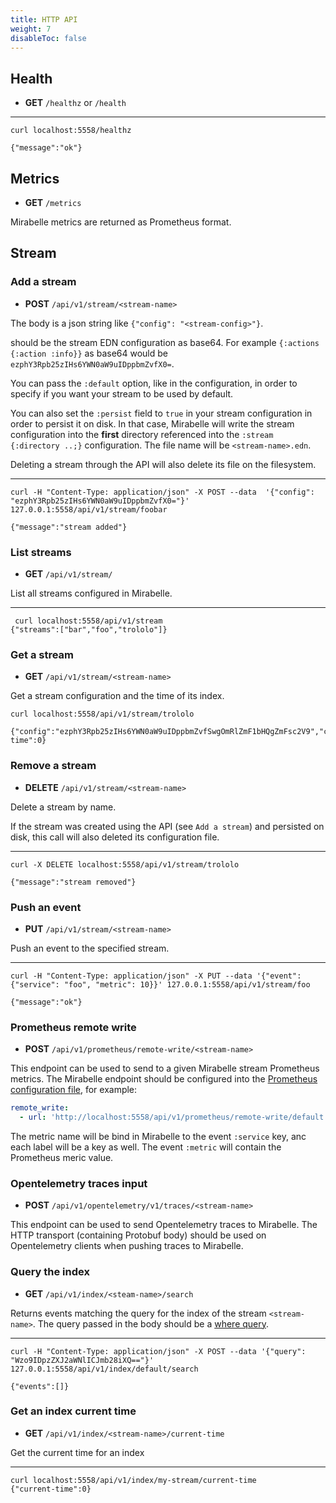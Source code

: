 ```yaml
---
title: HTTP API
weight: 7
disableToc: false
---
```


## Health

- **GET** `/healthz` or `/health`

---

```
curl localhost:5558/healthz

{"message":"ok"}
```

## Metrics

- **GET** `/metrics`

Mirabelle metrics are returned as Prometheus format.

## Stream

### Add a stream

- **POST** `/api/v1/stream/<stream-name>`

The body is a json string like `{"config": "<stream-config>"}`.

<stream-config> should be the stream EDN configuration as base64. For example `{:actions {:action :info}}` as base64 would be `ezphY3Rpb25zIHs6YWN0aW9uIDppbmZvfX0=`.

You can pass the `:default` option, like in the configuration, in order to specify if you want your stream to be used by default.

You can also set the `:persist` field to `true` in your stream configuration in order to persist it on disk.
In that case, Mirabelle will write the stream configuration into the **first** directory referenced into the `:stream {:directory ..;}` configuration. The file name will be `<stream-name>.edn`.

Deleting a stream through the API will also delete its file on the filesystem.

---

```
curl -H "Content-Type: application/json" -X POST --data  '{"config": "ezphY3Rpb25zIHs6YWN0aW9uIDppbmZvfX0="}' 127.0.0.1:5558/api/v1/stream/foobar

{"message":"stream added"}
```

### List streams

- **GET** `/api/v1/stream/`

List all streams configured in Mirabelle.

---

```
 curl localhost:5558/api/v1/stream
{"streams":["bar","foo","trololo"]}
```

### Get a stream

- **GET** `/api/v1/stream/<stream-name>`

Get a stream configuration and the time of its index.

```
curl localhost:5558/api/v1/stream/trololo

{"config":"ezphY3Rpb25zIHs6YWN0aW9uIDppbmZvfSwgOmRlZmF1bHQgZmFsc2V9","current-time":0}
```

### Remove a stream

- **DELETE** `/api/v1/stream/<stream-name>`

Delete a stream by name.

If the stream was created using the API (see `Add a stream`) and persisted on disk, this call will also deleted its configuration file.

---

```
curl -X DELETE localhost:5558/api/v1/stream/trololo

{"message":"stream removed"}
```

### Push an event

- **PUT** `/api/v1/stream/<stream-name>`

Push an event to the specified stream.

---

```
curl -H "Content-Type: application/json" -X PUT --data '{"event": {"service": "foo", "metric": 10}}' 127.0.0.1:5558/api/v1/stream/foo

{"message":"ok"}
```

### Prometheus remote write

- **POST** `/api/v1/prometheus/remote-write/<stream-name>`

This endpoint can be used to send to a given Mirabelle stream Prometheus metrics. The Mirabelle endpoint should be configured into the [Prometheus configuration file](https://prometheus.io/docs/prometheus/latest/configuration/configuration/), for example:

```yaml
remote_write:
  - url: 'http://localhost:5558/api/v1/prometheus/remote-write/default'
```

The metric name will be bind in Mirabelle to the event `:service` key, anc each label will be a key as well. The event `:metric` will contain the Prometheus meric value.

### Opentelemetry traces input

- **POST** `/api/v1/opentelemetry/v1/traces/<stream-name>`

This endpoint can be used to send Opentelemetry traces to Mirabelle. The HTTP transport (containing Protobuf body) should be used on Opentelemetry clients when pushing traces to Mirabelle.

### Query the index

- **GET** `/api/v1/index/<steam-name>/search`

Returns events matching the query for the index of the stream `<stream-name>`. The query passed in the body should be a [where query](/howto/stream/#filtering-events).

---

```
curl -H "Content-Type: application/json" -X POST --data '{"query": "Wzo9IDpzZXJ2aWNlICJmb28iXQ=="}' 127.0.0.1:5558/api/v1/index/default/search

{"events":[]}
```

### Get an index current time

- **GET** `/api/v1/index/<stream-name>/current-time`

Get the current time for an index

---

```
curl localhost:5558/api/v1/index/my-stream/current-time
{"current-time":0}
```
